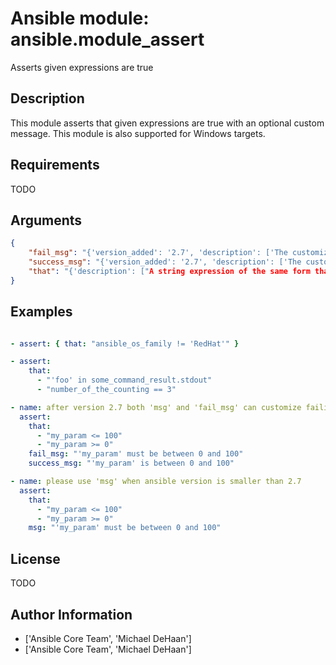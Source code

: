 # Ansible module: ansible.module_assert


Asserts given expressions are true

## Description

This module asserts that given expressions are true with an optional custom message.
This module is also supported for Windows targets.

## Requirements

TODO

## Arguments

``` json
{
    "fail_msg": "{'version_added': '2.7', 'description': ['The customized message used for a failing assertion', "This argument was called 'msg' before version 2.7, now it's renamed to 'fail_msg' with alias 'msg'"], 'aliases': ['msg']}",
    "success_msg": "{'version_added': '2.7', 'description': ['The customized message used for a successful assertion']}",
    "that": "{'description': ["A string expression of the same form that can be passed to the 'when' statement", 'Alternatively, a list of string expressions'], 'required': True}",
}
```

## Examples


``` yaml

- assert: { that: "ansible_os_family != 'RedHat'" }

- assert:
    that:
      - "'foo' in some_command_result.stdout"
      - "number_of_the_counting == 3"

- name: after version 2.7 both 'msg' and 'fail_msg' can customize failing assertion message
  assert:
    that:
      - "my_param <= 100"
      - "my_param >= 0"
    fail_msg: "'my_param' must be between 0 and 100"
    success_msg: "'my_param' is between 0 and 100"

- name: please use 'msg' when ansible version is smaller than 2.7
  assert:
    that:
      - "my_param <= 100"
      - "my_param >= 0"
    msg: "'my_param' must be between 0 and 100"

```

## License

TODO

## Author Information
  - ['Ansible Core Team', 'Michael DeHaan']
  - ['Ansible Core Team', 'Michael DeHaan']
